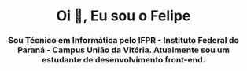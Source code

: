 <h1 align="center">Oi 👋, Eu sou o Felipe</h1>
<h3 align="center">Sou Técnico em Informática pelo IFPR - Instituto Federal do Paraná - Campus União da Vitória. Atualmente sou um estudante de desenvolvimento front-end.</h3>
